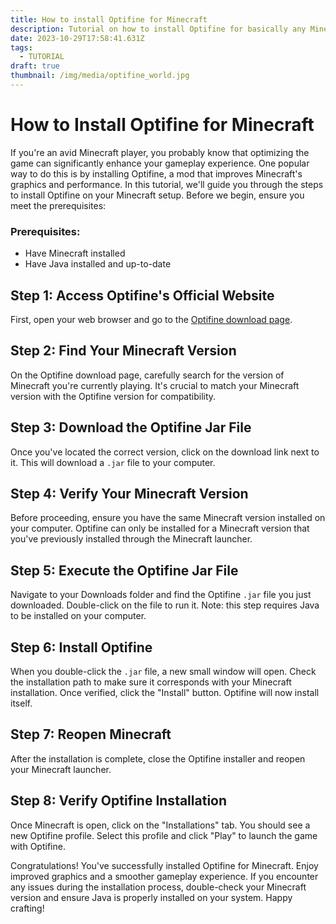```yaml
---
title: How to install Optifine for Minecraft
description: Tutorial on how to install Optifine for basically any Minecraft version
date: 2023-10-29T17:58:41.631Z
tags:
  - TUTORIAL
draft: true
thumbnail: /img/media/optifine_world.jpg
---
```

# How to Install Optifine for Minecraft

If you're an avid Minecraft player, you probably know that optimizing the game can significantly enhance your gameplay experience. One popular way to do this is by installing Optifine, a mod that improves Minecraft's graphics and performance. In this tutorial, we'll guide you through the steps to install Optifine on your Minecraft setup. Before we begin, ensure you meet the prerequisites:

### Prerequisites:
* Have Minecraft installed
* Have Java installed and up-to-date

## Step 1: Access Optifine's Official Website
First, open your web browser and go to the [Optifine download page](https://optifine.net/downloads).

## Step 2: Find Your Minecraft Version
On the Optifine download page, carefully search for the version of Minecraft you're currently playing. It's crucial to match your Minecraft version with the Optifine version for compatibility.

## Step 3: Download the Optifine Jar File
Once you've located the correct version, click on the download link next to it. This will download a `.jar` file to your computer.

## Step 4: Verify Your Minecraft Version
Before proceeding, ensure you have the same Minecraft version installed on your computer. Optifine can only be installed for a Minecraft version that you've previously installed through the Minecraft launcher.

## Step 5: Execute the Optifine Jar File
Navigate to your Downloads folder and find the Optifine `.jar` file you just downloaded. Double-click on the file to run it. Note: this step requires Java to be installed on your computer.

## Step 6: Install Optifine
When you double-click the `.jar` file, a new small window will open. Check the installation path to make sure it corresponds with your Minecraft installation. Once verified, click the "Install" button. Optifine will now install itself.

## Step 7: Reopen Minecraft
After the installation is complete, close the Optifine installer and reopen your Minecraft launcher.

## Step 8: Verify Optifine Installation
Once Minecraft is open, click on the "Installations" tab. You should see a new Optifine profile. Select this profile and click "Play" to launch the game with Optifine.

Congratulations! You've successfully installed Optifine for Minecraft. Enjoy improved graphics and a smoother gameplay experience. If you encounter any issues during the installation process, double-check your Minecraft version and ensure Java is properly installed on your system. Happy crafting!